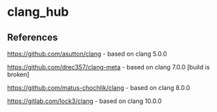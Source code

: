 # clang_hub

## References

https://github.com/asutton/clang - based on clang 5.0.0

https://github.com/drec357/clang-meta - based on clang 7.0.0 [build is broken]

https://github.com/matus-chochlik/clang - based on clang 8.0.0

https://gitlab.com/lock3/clang - based on clang 10.0.0
